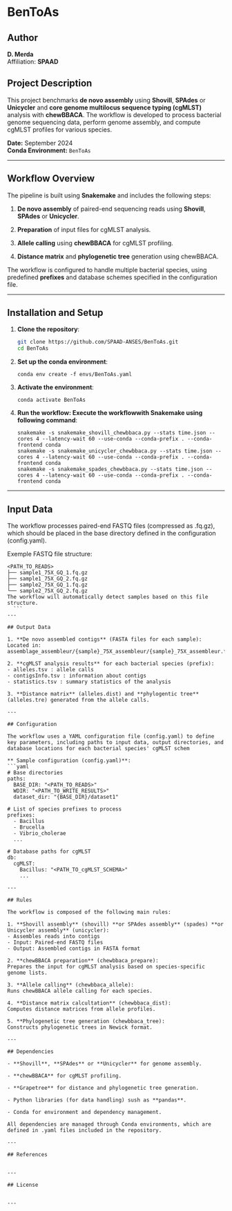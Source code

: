 # BenToAs

## Author
**D. Merda**  
Affiliation: **SPAAD**

## Project Description

This project benchmarks **de novo assembly** using **Shovill**, **SPAdes** or **Unicycler** and **core genome multilocus sequence typing (cgMLST)** analysis with **chewBBACA**. The workflow is developed to process bacterial genome sequencing data, perform genome assembly, and compute cgMLST profiles for various species. 

**Date:** September 2024  
**Conda Environment:** `BenToAs`

---

## Workflow Overview

The pipeline is built using **Snakemake** and includes the following steps:

1. **De novo assembly** of paired-end sequencing reads using **Shovill**, **SPAdes** or **Unicycler**.

2. **Preparation** of input files for cgMLST analysis.

3. **Allele calling** using **chewBBACA** for cgMLST profiling.

4. **Distance matrix** and **phylogenetic tree** generation using chewBBACA.

The workflow is configured to handle multiple bacterial species, using predefined **prefixes** and database schemes specified in the configuration file.

---

## Installation and Setup

1. **Clone the repository**:
   ```bash
   git clone https://github.com/SPAAD-ANSES/BenToAs.git
   cd BenToAs

2. **Set up the conda environment**:
   ```
   conda env create -f envs/BenToAs.yaml
   ```

3. **Activate the environment**:
   ```
   conda activate BenToAs
	 ```  

4. **Run the workflow: Execute the workflowwith Snakemake using following command**:
   ```
   snakemake -s snakemake_shovill_chewbbaca.py --stats time.json --cores 4 --latency-wait 60 --use-conda --conda-prefix . --conda-frontend conda
   snakemake -s snakemake_unicycler_chewbbaca.py --stats time.json --cores 4 --latency-wait 60 --use-conda --conda-prefix . --conda-frontend conda
   snakemake -s snakemake_spades_chewbbaca.py --stats time.json --cores 4 --latency-wait 60 --use-conda --conda-prefix . --conda-frontend conda
   ```
---

## Input Data

The workflow processes paired-end FASTQ files (compressed as .fq.gz), which should be placed in the base directory defined in the configuration (config.yaml).

Exemple FASTQ file structure:
   ```
   <PATH_TO_READS>
   ├── sample1_75X_GQ_1.fq.gz
   ├── sample1_75X_GQ_2.fq.gz
   ├── sample2_75X_GQ_1.fq.gz
   └── sample2_75X_GQ_2.fq.gz
The workflow will automatically detect samples based on this file structure. 
	 ```
---

## Output Data

1. **De novo assembled contigs** (FASTA files for each sample):
Located in: assemblage_assembleur/{sample}_75X_assembleur/{sample}_75X_assembleur.fa

2. **cgMLST analysis results** for each bacterial species (prefix):
- alleles.tsv : allele calls
- contigsInfo.tsv : information about contigs
- statistics.tsv : summary statistics of the analysis

3. **Distance matrix** (alleles.dist) and **phylogentic tree** (alleles.tre) generated from the allele calls.

---

## Configuration

The workflow uses a YAML configuration file (config.yaml) to define key parameters, including paths to input data, output directories, and database locations for each bacterial species' cgMLST schem

** Sample configuration (config.yaml)**:
   ```yaml
   # Base directories
   paths:
     BASE_DIR: "<PATH_TO_READS>"
     WDIR: "<PATH_TO_WRITE_RESULTS>"
     dataset_dir: "{BASE_DIR}/dataset1"

   # List of species prefixes to process
   prefixes:
     - Bacillus
     - Brucella
     - Vibrio_cholerae
     ...

   # Database paths for cgMLST
   db:
     cgMLST:
       Bacillus: "<PATH_TO_cgMLST_SCHEMA>"
       ...

---

## Rules

The workflow is composed of the following main rules:

1. **Shovill assembly** (shovill) **or SPAdes assembly** (spades) **or Unicycler assembly** (unicycler):
- Assembles reads into contigs
- Input: Paired-end FASTQ files
- Output: Assembled contigs in FASTA format

2. **chewBBACA preparation** (chewbbaca_prepare):
Prepares the input for cgMLST analysis based on species-specific genome lists.

3. **Allele calling** (chewbbaca_allele):
Runs chewBBACA allele calling for each species.

4. **Distance matrix calcultation** (chewbbaca_dist):
Computes distance matrices from allele profiles.

5. **Phylogenetic tree generation (chewbbaca_tree):
Constructs phylogenetic trees in Newick format.

---

## Dependencies

- **Shovill**, **SPAdes** or **Unicycler** for genome assembly.

- **chewBBACA** for cgMLST profiling.

- **Grapetree** for distance and phylogenetic tree generation.

- Python libraries (for data handling) sush as **pandas**.

- Conda for environment and dependency management.

All dependencies are managed through Conda environments, which are defined in .yaml files included in the repository.

---

## References


---

## License


---
